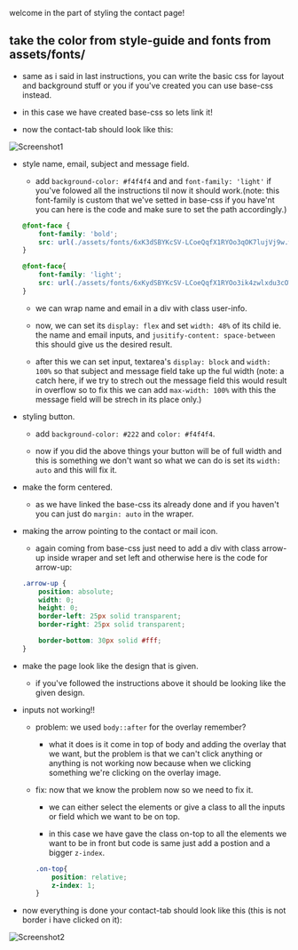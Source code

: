 welcome in the part of styling the contact page!

## take the color from style-guide and fonts from assets/fonts/

- same as i said in last instructions, you can write the basic css for layout and background stuff or you if you've created you can use base-css instead.

- in this case we have created base-css so lets link it!

- now the contact-tab should look like this:

![Screenshot1](https://user-images.githubusercontent.com/91528741/194883008-19f76e21-9081-42e1-a673-bdb957104e61.png)


- style name, email, subject and message field.

    - add `background-color: #f4f4f4` and and `font-family: 'light'` if you've folowed all the instructions til now it should work.(note: this font-family is custom that we've setted in base-css if you have'nt you can here is the code and make sure to set the path accordingly.)

    ```css
    @font-face {
        font-family: 'bold';
        src: url(./assets/fonts/6xK3dSBYKcSV-LCoeQqfX1RYOo3qOK7lujVj9w.woff2);
    }

    @font-face{
        font-family: 'light';
        src: url(./assets/fonts/6xKydSBYKcSV-LCoeQqfX1RYOo3ik4zwlxdu3cOWxw.woff2);
    }   

    ```

    - we can wrap name and email in a div with class user-info.

    - now, we can set its `display: flex` and set `width: 48%` of its child ie. the name and email inputs, and `jusitify-content: space-between` this should give us the desired result.

    - after this we can set input, textarea's `display: block` and `width: 100%` so that subject and message field take up the ful width (note: a catch here, if we try to strech out the message field this would result in overflow so to fix this we can add `max-width: 100%` with this the message field will be strech in its place only.)

- styling button.

    - add `background-color: #222` and `color: #f4f4f4`.

    - now if you did the above things your button will be of full width and this is something we don't want so what we can do is set its `width: auto` and this will fix it.

- make the form centered.

    - as we have linked the base-css its already done and if you haven't you can just do `margin: auto` in the wraper.

- making the arrow pointing to the contact or mail icon.
    - again coming from base-css just need to add a div with class arrow-up inside wraper and set left and otherwise here is the code for arrow-up:

    ```css
    .arrow-up {
        position: absolute;
        width: 0; 
        height: 0; 
        border-left: 25px solid transparent;
        border-right: 25px solid transparent;
    
        border-bottom: 30px solid #fff;
    }
    ``` 
- make the page look like the design that is given.
   
    - if you've followed the instructions above it should be looking like the given design.

- inputs not working!!

    - problem: we used `body::after` for the overlay remember?
        - what it does is it come in top of body and adding the overlay that we want, but the problem is that we can't click anything or anything is not working now because when we clicking something we're clicking on the overlay image.

    - fix: now that we know the problem now so we need to fix it.
        - we can either select the elements or give a class to all the inputs or field which we want to be on top.

        - in this case we have gave the class on-top to all the elements we want to be in front but code is same just add a postion and a bigger `z-index`.

        ```css
        .on-top{
            position: relative;
            z-index: 1;
        }
        ```

- now everything is done your contact-tab should look like this (this is not border i have clicked on it):

![Screenshot2](https://user-images.githubusercontent.com/91528741/194883336-f9c62a7b-a10a-4345-bdc0-f95e7b76a8cc.png)

